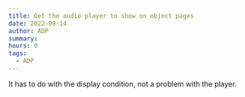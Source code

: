 ```yaml
---
title: Get the audio player to show on object pages
date: 2022-09-14
author: ADP
summary:
hours: 0
tags:
  - ADP
---
```


It has to do with the display condition, not a problem with the player.
